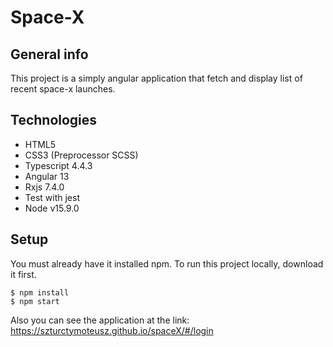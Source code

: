# Space-X

## General info

This project is a simply angular application that fetch and display list of recent space-x launches.

## Technologies

-   HTML5
-   CSS3 (Preprocessor SCSS)
-   Typescript 4.4.3
-   Angular 13
-   Rxjs 7.4.0
-   Test with jest
-   Node v15.9.0

## Setup

You must already have it installed npm.
To run this project locally, download it first. 

```
$ npm install
$ npm start
```

Also you can see the application at the link:
https://szturctymoteusz.github.io/spaceX/#/login
